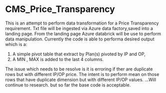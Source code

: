 # CMS_Price_Transparency

This is an attempt to perform data transformation for a Price Transparency requirement.
Txt file will be ingested via Azure data factory,saved into a landing page.
From the landing page Azure databrick will be use to perform data manipulation.
Currently the code is able to performa desired output which is a:
1. A simple pivot table that extract by Plan(s) pivoted by IP and OP,
2. A MIN , MAX is added to the last 4 columns.

The issue which needs to be resolve is it is erroring if ther are duplicate rows but with different IP/OP price. The intent is to 
perform mean on those rows that have duplicate dimension but with different IP/OP values. 
...Will continue to research. but so far the base code is acceptable.

